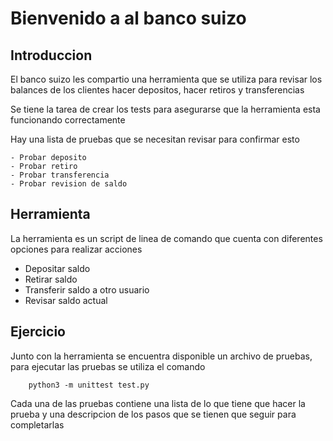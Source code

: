 # Bienvenido a al banco suizo 

## Introduccion
El banco suizo les compartio una herramienta que se utiliza para revisar los balances de los clientes
hacer depositos, hacer retiros y transferencias 

Se tiene la tarea de crear los tests para asegurarse que la herramienta esta funcionando correctamente 

Hay una lista de pruebas que se necesitan revisar para confirmar esto

    - Probar deposito 
    - Probar retiro 
    - Probar transferencia 
    - Probar revision de saldo 

## Herramienta 
La herramienta es un script de linea de comando que cuenta con diferentes opciones para realizar acciones 
  - Depositar saldo
  - Retirar saldo
  - Transferir saldo a otro usuario
  - Revisar saldo actual

## Ejercicio
Junto con la herramienta se encuentra disponible un archivo de pruebas, para ejecutar las pruebas se utiliza el comando 
```console
    python3 -m unittest test.py
```
Cada una de las pruebas contiene una lista de lo que tiene que hacer la prueba y una descripcion de los pasos que se tienen que seguir para completarlas 


